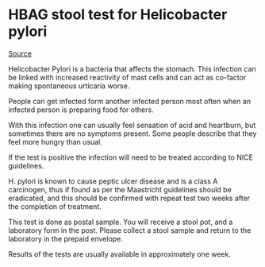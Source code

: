 <!--
source: gpt-3 + jph editing
tags: tests
-->

# HBAG stool test for Helicobacter pylori

[Source](https://foodallergytest.co.uk/product/hbag-stool-test-helicobacter-pylori/)

Helicobacter Pylori is a bacteria that affects the stomach. This infection can be linked with increased reactivity of mast cells and can act as co-factor making spontaneous urticaria worse.

People can get infected form another infected person most often when an infected person is preparing food for others.

With this infection one can usually feel sensation of acid and heartburn, but sometimes there are no symptoms present. Some people describe that they feel more hungry than usual.

If the test is positive the infection will need to be treated according to NICE guidelines.

H. pylori is known to cause peptic ulcer disease and is a class A carcinogen, thus if found as per the Maastricht guidelines should be eradicated, and this should be confirmed with repeat test two weeks after the completion of treatment.

This test is done as postal sample. You will receive a stool pot, and a laboratory form in the post. Please collect a stool sample and return to the laboratory in the prepaid envelope.

Results of the tests are usually available in approximately one week.

